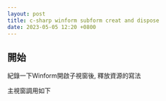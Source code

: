 ```yaml
---
layout: post
title: c-sharp winform subform creat and dispose
date: 2023-05-05 12:20 +0800
---
```


## 開始

<p>紀錄一下Winform開啟子視窗後, 釋放資源的寫法</p>

主視窗調用如下
<script  type='text/javascript' src=''>

       frmForm = new frmForm();
       frmForm.ShowDialog();
       frmForm.Dispose();

子視窗如下
<script  type='text/javascript' src=''>

    public partial class frmForm : Form
    {
        public frmForm()
        {
        }
    }
